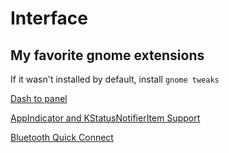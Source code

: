 # Interface

## My favorite gnome extensions

If it wasn't installed by default, install `gnome tweaks`

[Dash to panel](https://extensions.gnome.org/extension/1160/dash-to-panel/)

[AppIndicator and KStatusNotifierItem Support](https://extensions.gnome.org/extension/615/appindicator-support/)

[Bluetooth Quick Connect](https://extensions.gnome.org/extension/1401/bluetooth-quick-connect/)
